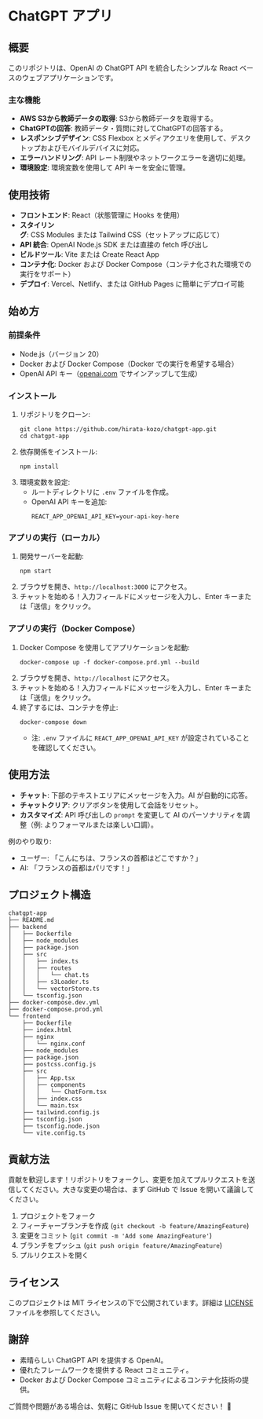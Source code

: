 # ChatGPT アプリ

## 概要

このリポジトリは、OpenAI の ChatGPT API を統合したシンプルな React ベースのウェブアプリケーションです。

### 主な機能
- **AWS S3から教師データの取得**: S3から教師データを取得する。
- **ChatGPTの回答**: 教師データ・質問に対してChatGPTの回答する。
- **レスポンシブデザイン**: CSS Flexbox とメディアクエリを使用して、デスクトップおよびモバイルデバイスに対応。
- **エラーハンドリング**: API レート制限やネットワークエラーを適切に処理。
- **環境設定**: 環境変数を使用して API キーを安全に管理。

## 使用技術
- **フロントエンド**: React（状態管理に Hooks を使用）
- **スタイリング**: CSS Modules または Tailwind CSS（セットアップに応じて）
- **API 統合**: OpenAI Node.js SDK または直接の fetch 呼び出し
- **ビルドツール**: Vite または Create React App
- **コンテナ化**: Docker および Docker Compose（コンテナ化された環境での実行をサポート）
- **デプロイ**: Vercel、Netlify、または GitHub Pages に簡単にデプロイ可能

## 始め方

### 前提条件
- Node.js（バージョン 20）
- Docker および Docker Compose（Docker での実行を希望する場合）
- OpenAI API キー（[openai.com](https://openai.com) でサインアップして生成）

### インストール
1. リポジトリをクローン:
   ```
   git clone https://github.com/hirata-kozo/chatgpt-app.git
   cd chatgpt-app
   ```
2. 依存関係をインストール:
   ```
   npm install
   ```
3. 環境変数を設定:
   - ルートディレクトリに `.env` ファイルを作成。
   - OpenAI API キーを追加:
     ```
     REACT_APP_OPENAI_API_KEY=your-api-key-here
     ```

### アプリの実行（ローカル）
1. 開発サーバーを起動:
   ```
   npm start
   ```
2. ブラウザを開き、`http://localhost:3000` にアクセス。
3. チャットを始める！入力フィールドにメッセージを入力し、Enter キーまたは「送信」をクリック。

### アプリの実行（Docker Compose）
1. Docker Compose を使用してアプリケーションを起動:
   ```
   docker-compose up -f docker-compose.prd.yml --build
   ```
2. ブラウザを開き、`http://localhost` にアクセス。
3. チャットを始める！入力フィールドにメッセージを入力し、Enter キーまたは「送信」をクリック。
4. 終了するには、コンテナを停止:
   ```
   docker-compose down
   ```
   - 注: `.env` ファイルに `REACT_APP_OPENAI_API_KEY` が設定されていることを確認してください。

## 使用方法
- **チャット**: 下部のテキストエリアにメッセージを入力。AI が自動的に応答。
- **チャットクリア**: クリアボタンを使用して会話をリセット。
- **カスタマイズ**: API 呼び出しの `prompt` を変更して AI のパーソナリティを調整（例: よりフォーマルまたは楽しい口調）。

例のやり取り:
- ユーザー: 「こんにちは、フランスの首都はどこですか？」
- AI: 「フランスの首都はパリです！」

## プロジェクト構造
```
chatgpt-app
├── README.md
├── backend
│   ├── Dockerfile
│   ├── node_modules
│   ├── package.json
│   ├── src
│   │   ├── index.ts
│   │   ├── routes
│   │   │   └── chat.ts
│   │   ├── s3Loader.ts
│   │   └── vectorStore.ts
│   └── tsconfig.json
├── docker-compose.dev.yml
├── docker-compose.prod.yml
└── frontend
    ├── Dockerfile
    ├── index.html
    ├── nginx
    │   └── nginx.conf
    ├── node_modules
    ├── package.json
    ├── postcss.config.js
    ├── src
    │   ├── App.tsx
    │   ├── components
    │   │   └── ChatForm.tsx
    │   ├── index.css
    │   └── main.tsx
    ├── tailwind.config.js
    ├── tsconfig.json
    ├── tsconfig.node.json
    └── vite.config.ts
```

## 貢献方法
貢献を歓迎します！リポジトリをフォークし、変更を加えてプルリクエストを送信してください。大きな変更の場合は、まず GitHub で Issue を開いて議論してください。

1. プロジェクトをフォーク
2. フィーチャーブランチを作成 (`git checkout -b feature/AmazingFeature`)
3. 変更をコミット (`git commit -m 'Add some AmazingFeature'`)
4. ブランチをプッシュ (`git push origin feature/AmazingFeature`)
5. プルリクエストを開く

## ライセンス
このプロジェクトは MIT ライセンスの下で公開されています。詳細は [LICENSE](LICENSE) ファイルを参照してください。

## 謝辞
- 素晴らしい ChatGPT API を提供する OpenAI。
- 優れたフレームワークを提供する React コミュニティ。
- Docker および Docker Compose コミュニティによるコンテナ化技術の提供。

ご質問や問題がある場合は、気軽に GitHub Issue を開いてください！ 🚀